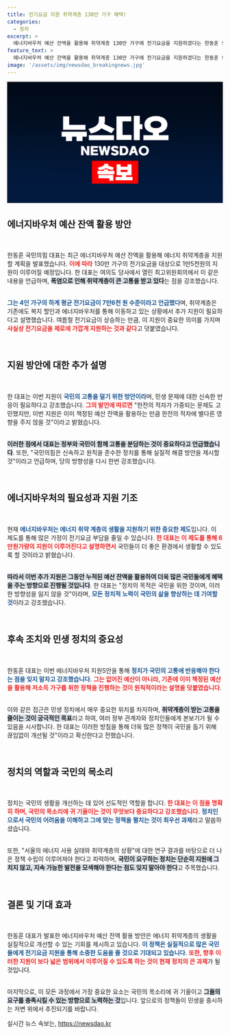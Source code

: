 ```yaml
---
title: 전기요금 지원 취약계층 130만 가구 혜택!
categories:
  - 정치
excerpt: >
  에너지바우처 예산 잔액을 활용해 취약계층 130만 가구에 전기요금을 지원하겠다는 한동훈 의원의 발표! 폭염 속 고통을 덜기 위한 민생 정책, 그 배경과 순간을 놓치지 마세요!
feature_text: >
  에너지바우처 예산 잔액을 활용해 취약계층 130만 가구에 전기요금을 지원하겠다는 한동훈 의원의 발표! 폭염 속 고통을 덜기 위한 민생 정책, 그 배경과 순간을 놓치지 마세요!
image: '/assets/img/newsdao_breakingnews.jpg'
---
```


<p><img src="/assets/img/newsdao_breakingnews.jpg" alt="pcversion 속보" /></p>

<h2 data-ke-size="size26">에너지바우처 예산 잔액 활용 방안</h2>

<p data-ke-size="size16">&nbsp;</p>

<p>한동훈 국민의힘 대표는 최근 에너지바우처 예산 잔액을 활용해 에너지 취약계층을 지원할 계획을 발표했습니다. <b><span style="color: #ee2323;">이에 따라</span></b> 130만 가구의 전기요금을 대상으로 1만5천원의 지원이 이루어질 예정입니다. 한 대표는 여의도 당사에서 열린 최고위원회의에서 이 같은 내용을 언급하며, <b><span style="background-color: #21538527;">폭염으로 인해 취약계층이 큰 고통을 받고 있다</span></b>는 점을 강조했습니다. </p>

<p><br><b><span style="color: #1a5490;">그는 4인 가구의 하계 평균 전기요금이 7만6천 원 수준이라고 언급했다</span></b>며, 취약계층은 기존에도 복지 할인과 에너지바우처를 통해 이동하고 있는 상황에서 추가 지원이 필요하다고 설명했습니다. 여름철 전기요금이 상승하는 만큼, 이 지원이 중요한 의미를 가지며 <b><span style="color: #ee2323;">사실상 전기요금을 제로에 가깝게 지원하는 것과 같다</span></b>고 덧붙였습니다.</p>

<p data-ke-size="size16">&nbsp;</p>

<h2 data-ke-size="size26">지원 방안에 대한 추가 설명</h2>

<p data-ke-size="size16">&nbsp;</p>

<p>한 대표는 이번 지원이 <b><span style="color: #1a5490;">국민의 고통을 덜기 위한 방안이라</span></b>며, 민생 문제에 대한 신속한 반응이 필요하다고 강조했습니다. <b><span style="color: #ee2323;">그의 발언에 따르면</span></b> "한전의 적자가 가중되는 문제도 고민했지만, 이번 지원은 이미 책정된 예산 잔액을 활용하는 만큼 한전의 적자에 별다른 영향을 주지 않을 것"이라고 밝혔습니다.</p>

<p><br><b><span style="background-color: #21538527;">이러한 점에서 대표는 정부와 국민이 함께 고통을 분담하는 것이 중요하다고 언급했습니다</span></b>. 또한, "국민의힘은 신속하고 원칙을 준수한 정치를 통해 실질적 해결 방안을 제시할 것"이라고 언급하며, 당의 방향성을 다시 한번 강조했습니다.</p>

<p data-ke-size="size16">&nbsp;</p>

<h2 data-ke-size="size26">에너지바우처의 필요성과 지원 기조</h2>

<p data-ke-size="size16">&nbsp;</p>

<p>현재 <b><span style="color: #1a5490;">에너지바우처는 에너지 취약 계층의 생활을 지원하기 위한 중요한 제도</span></b>입니다. 이 제도를 통해 많은 가정이 전기요금 부담을 줄일 수 있습니다. <b><span style="color: #ee2323;">한 대표는 이 제도를 통해 6만원가량의 지원이 이루어진다고 설명하면서</span></b> 국민들이 더 좋은 환경에서 생활할 수 있도록 할 것이라고 밝혔습니다.</p>

<p><br><b><span style="background-color: #21538527;">따라서 이번 추가 지원은 그동안 누적된 예산 잔액을 활용하여 더욱 많은 국민들에게 혜택을 주는 방향으로 진행될 것입니다</span></b>. 한 대표는 "정치의 목적은 국민을 위한 것이며, 이러한 방향성을 잃지 않을 것"이라며, <b><span style="color: #1a5490;">모든 정치적 노력이 국민의 삶을 향상하는 데 기여할 것</span></b>이라고 강조했습니다.</p>

<p data-ke-size="size16">&nbsp;</p>

<h2 data-ke-size="size26">후속 조치와 민생 정치의 중요성</h2>

<p data-ke-size="size16">&nbsp;</p>

<p>한동훈 대표는 이번 에너지바우처 지원S안을 통해 <b><span style="color: #1a5490;">정치가 국민의 고통에 반응해야 한다는 점을 잊지 말자고 강조했습니다</span></b>. <b><span style="color: #ee2323;">그는 없어진 예산이 아니라, 기존에 이미 책정된 예산을 활용해 저소득 가구를 위한 정책을 진행하는 것이 원칙적이라는 설명을 덧붙였습니다</span></b>.</p>

<p><br>이와 같은 접근은 민생 정치에서 매우 중요한 위치를 차지하며, <b><span style="background-color: #21538527;">취약계층이 받는 고통을 줄이는 것이 궁극적인 목표</span></b>라고 하여, 여러 정부 관계자와 정치인들에게 본보기가 될 수 있음을 시사합니다. 한 대표는 이러한 방침을 통해 더욱 많은 정책이 국민을 돕기 위해 끊임없이 개선될 것"이라고 확신한다고 전했습니다.</p>

<p data-ke-size="size16">&nbsp;</p>

<h2 data-ke-size="size26">정치의 역할과 국민의 목소리</h2>

<p data-ke-size="size16">&nbsp;</p>

<p>정치는 국민의 생활을 개선하는 데 있어 선도적인 역할을 합니다. <b><span style="color: #ee2323;">한 대표는 이 점을 명확히 하며, 국민의 목소리에 귀 기울이는 것이 무엇보다 중요하다고 강조했습니다</span></b>. <b><span style="color: #1a5490;">정치인으로서 국민의 어려움을 이해하고 그에 맞는 정책을 펼치는 것이 최우선 과제</span></b>라고 말씀하셨습니다.</p>

<p><br>또한, "서울의 에너지 사용 실태와 취약계층의 상황"에 대한 연구 결과를 바탕으로 더 나은 정책 수립이 이루어져야 한다고 피력하며, <b><span style="background-color: #21538527;">국민이 요구하는 정치는 단순히 지원에 그치지 않고, 지속 가능한 발전을 모색해야 한다는 점도 잊지 말아야 한다</span></b>고 주목했습니다.</p>

<p data-ke-size="size16">&nbsp;</p>

<h2 data-ke-size="size26">결론 및 기대 효과</h2>

<p data-ke-size="size16">&nbsp;</p>

<p>한동훈 대표가 발표한 에너지바우처 예산 잔액 활용 방안은 에너지 취약계층의 생활을 실질적으로 개선할 수 있는 기회를 제시하고 있습니다. <b><span style="color: #1a5490;">이 정책은 실질적으로 많은 국민들에게 전기요금 지원을 통해 소중한 도움을 줄 것으로 기대되고 있습니다</span></b>. <b><span style="color: #ee2323;">또한, 향후 이러한 지원이 보다 넓은 범위에서 이루어질 수 있도록 하는 것이 현재 정치의 큰 과제</span></b>가 될 것입니다.</p>

<p><br>마지막으로, 이 모든 과정에서 가장 중요한 요소는 국민의 목소리에 귀 기울이고 <b><span style="background-color: #21538527;">그들의 요구를 충족시킬 수 있는 방향으로 노력하는 것</span></b>입니다. 앞으로의 정책들이 민생을 중시하는 저변 위에서 추진되기를 바랍니다.</p>
실시간 뉴스 속보는, <a href="https://newsdao.kr" rel="dofollow">https://newsdao.kr</a>


